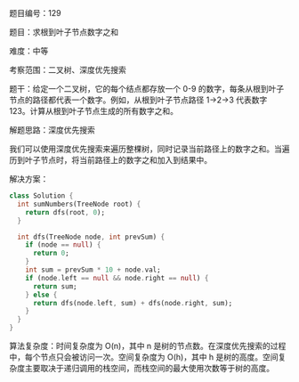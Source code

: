 题目编号：129

题目：求根到叶子节点数字之和

难度：中等

考察范围：二叉树、深度优先搜索

题干：给定一个二叉树，它的每个结点都存放一个 0-9 的数字，每条从根到叶子节点的路径都代表一个数字。例如，从根到叶子节点路径 1->2->3 代表数字 123。计算从根到叶子节点生成的所有数字之和。

解题思路：深度优先搜索

我们可以使用深度优先搜索来遍历整棵树，同时记录当前路径上的数字之和。当遍历到叶子节点时，将当前路径上的数字之和加入到结果中。

解决方案：

```dart
class Solution {
  int sumNumbers(TreeNode root) {
    return dfs(root, 0);
  }

  int dfs(TreeNode node, int prevSum) {
    if (node == null) {
      return 0;
    }
    int sum = prevSum * 10 + node.val;
    if (node.left == null && node.right == null) {
      return sum;
    } else {
      return dfs(node.left, sum) + dfs(node.right, sum);
    }
  }
}
```

算法复杂度：时间复杂度为 O(n)，其中 n 是树的节点数。在深度优先搜索的过程中，每个节点只会被访问一次。空间复杂度为 O(h)，其中 h 是树的高度。空间复杂度主要取决于递归调用的栈空间，而栈空间的最大使用次数等于树的高度。